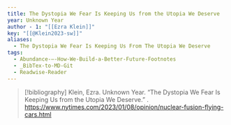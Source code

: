```yaml
---
title: The Dystopia We Fear Is Keeping Us from the Utopia We Deserve
year: Unknown Year
author - 1: "[[Ezra Klein]]"
key: "[[@Klein2023-sw]]"
aliases:
  - The Dystopia We Fear Is Keeping Us From The Utopia We Deserve
tags:
  - Abundance-–-How-We-Build-a-Better-Future-Footnotes
  - _BibTex-to-MD-Git
  - Readwise-Reader
---
```


> [!bibliography]
> Klein, Ezra. Unknown Year. “The Dystopia We Fear Is Keeping Us from the Utopia We Deserve.” . https://www.nytimes.com/2023/01/08/opinion/nuclear-fusion-flying-cars.html